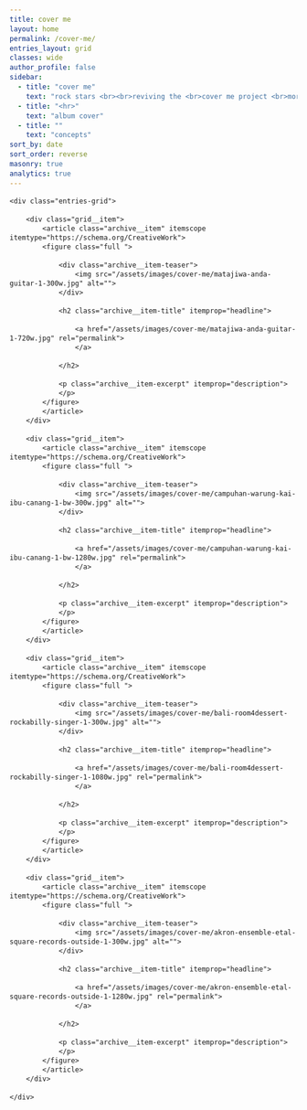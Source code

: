 ```yaml
---
title: cover me
layout: home
permalink: /cover-me/
entries_layout: grid
classes: wide
author_profile: false
sidebar:
  - title: "cover me"
    text: "rock stars <br><br>reviving the <br>cover me project <br>more coming soon"
  - title: "<hr>"
    text: "album cover"
  - title: ""
    text: "concepts"
sort_by: date
sort_order: reverse
masonry: true
analytics: true
---
```

<style>
  figure, .full {
    margin: 0;
  }
  figure img {
    margin-bottom: 0;
  }
  .archive__subtitle {
    display: none;
  }
</style>
<div class="archive">

    <div class="entries-grid">

        <div class="grid__item">
            <article class="archive__item" itemscope itemtype="https://schema.org/CreativeWork">
            <figure class="full ">

                <div class="archive__item-teaser">
                    <img src="/assets/images/cover-me/matajiwa-anda-guitar-1-300w.jpg" alt="">
                </div>

                <h2 class="archive__item-title" itemprop="headline">

                    <a href="/assets/images/cover-me/matajiwa-anda-guitar-1-720w.jpg" rel="permalink">
                    </a>

                </h2>

                <p class="archive__item-excerpt" itemprop="description">
                </p>
            </figure>
            </article>
        </div>

        <div class="grid__item">
            <article class="archive__item" itemscope itemtype="https://schema.org/CreativeWork">
            <figure class="full ">

                <div class="archive__item-teaser">
                    <img src="/assets/images/cover-me/campuhan-warung-kai-ibu-canang-1-bw-300w.jpg" alt="">
                </div>

                <h2 class="archive__item-title" itemprop="headline">

                    <a href="/assets/images/cover-me/campuhan-warung-kai-ibu-canang-1-bw-1280w.jpg" rel="permalink">
                    </a>

                </h2>

                <p class="archive__item-excerpt" itemprop="description">
                </p>
            </figure>
            </article>
        </div>

        <div class="grid__item">
            <article class="archive__item" itemscope itemtype="https://schema.org/CreativeWork">
            <figure class="full ">

                <div class="archive__item-teaser">
                    <img src="/assets/images/cover-me/bali-room4dessert-rockabilly-singer-1-300w.jpg" alt="">
                </div>

                <h2 class="archive__item-title" itemprop="headline">

                    <a href="/assets/images/cover-me/bali-room4dessert-rockabilly-singer-1-1080w.jpg" rel="permalink">
                    </a>

                </h2>

                <p class="archive__item-excerpt" itemprop="description">
                </p>
            </figure>
            </article>
        </div>

        <div class="grid__item">
            <article class="archive__item" itemscope itemtype="https://schema.org/CreativeWork">
            <figure class="full ">

                <div class="archive__item-teaser">
                    <img src="/assets/images/cover-me/akron-ensemble-etal-square-records-outside-1-300w.jpg" alt="">
                </div>

                <h2 class="archive__item-title" itemprop="headline">

                    <a href="/assets/images/cover-me/akron-ensemble-etal-square-records-outside-1-1280w.jpg" rel="permalink">
                    </a>

                </h2>

                <p class="archive__item-excerpt" itemprop="description">
                </p>
            </figure>
            </article>
        </div>

    </div>

</div>